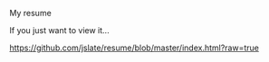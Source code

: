 My resume

If you just want to view it...

https://github.com/jslate/resume/blob/master/index.html?raw=true
